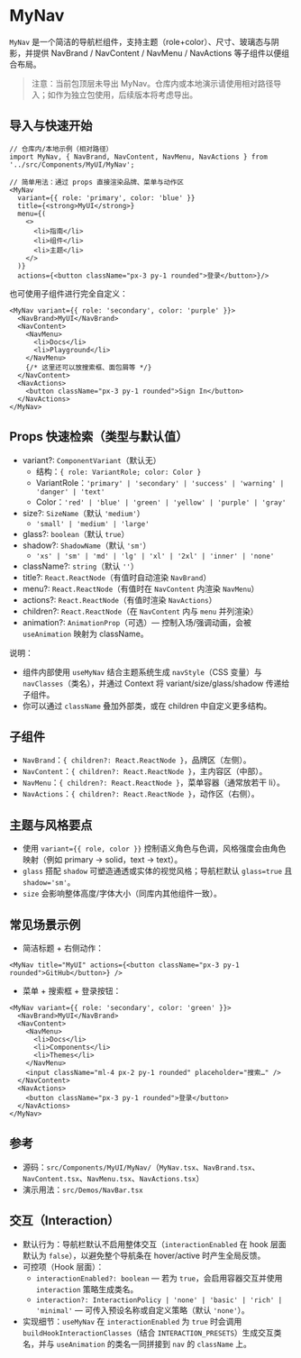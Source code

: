 # MyNav

`MyNav` 是一个简洁的导航栏组件，支持主题（role+color）、尺寸、玻璃态与阴影，并提供 NavBrand / NavContent / NavMenu / NavActions 等子组件以便组合布局。

> 注意：当前包顶层未导出 MyNav。仓库内或本地演示请使用相对路径导入；如作为独立包使用，后续版本将考虑导出。

## 导入与快速开始

```tsx
// 仓库内/本地示例（相对路径）
import MyNav, { NavBrand, NavContent, NavMenu, NavActions } from '../src/Components/MyUI/MyNav';

// 简单用法：通过 props 直接渲染品牌、菜单与动作区
<MyNav
  variant={{ role: 'primary', color: 'blue' }}
  title={<strong>MyUI</strong>}
  menu={(
    <>
      <li>指南</li>
      <li>组件</li>
      <li>主题</li>
    </>
  )}
  actions={<button className="px-3 py-1 rounded">登录</button>}/>
```

也可使用子组件进行完全自定义：

```tsx
<MyNav variant={{ role: 'secondary', color: 'purple' }}>
  <NavBrand>MyUI</NavBrand>
  <NavContent>
    <NavMenu>
      <li>Docs</li>
      <li>Playground</li>
    </NavMenu>
    {/* 这里还可以放搜索框、面包屑等 */}
  </NavContent>
  <NavActions>
    <button className="px-3 py-1 rounded">Sign In</button>
  </NavActions>
</MyNav>
```

## Props 快速检索（类型与默认值）

- variant?: `ComponentVariant`（默认无）
  - 结构：`{ role: VariantRole; color: Color }`
  - VariantRole：`'primary' | 'secondary' | 'success' | 'warning' | 'danger' | 'text'`
  - Color：`'red' | 'blue' | 'green' | 'yellow' | 'purple' | 'gray'`
- size?: `SizeName`（默认 `'medium'`）
  - `'small' | 'medium' | 'large'`
- glass?: `boolean`（默认 `true`）
- shadow?: `ShadowName`（默认 `'sm'`）
  - `'xs' | 'sm' | 'md' | 'lg' | 'xl' | '2xl' | 'inner' | 'none'`
- className?: `string`（默认 `''`）
- title?: `React.ReactNode`（有值时自动渲染 `NavBrand`）
- menu?: `React.ReactNode`（有值时在 `NavContent` 内渲染 `NavMenu`）
- actions?: `React.ReactNode`（有值时渲染 `NavActions`）
- children?: `React.ReactNode`（在 `NavContent` 内与 `menu` 并列渲染）
 - animation?: `AnimationProp`（可选）— 控制入场/强调动画，会被 `useAnimation` 映射为 className。

说明：
- 组件内部使用 `useMyNav` 结合主题系统生成 `navStyle`（CSS 变量）与 `navClasses`（类名），并通过 Context 将 variant/size/glass/shadow 传递给子组件。
- 你可以通过 `className` 叠加外部类，或在 children 中自定义更多结构。

## 子组件

- `NavBrand`：`{ children?: React.ReactNode }`，品牌区（左侧）。
- `NavContent`：`{ children?: React.ReactNode }`，主内容区（中部）。
- `NavMenu`：`{ children?: React.ReactNode }`，菜单容器（通常放若干 li）。
- `NavActions`：`{ children?: React.ReactNode }`，动作区（右侧）。

## 主题与风格要点

- 使用 `variant={{ role, color }}` 控制语义角色与色调，风格强度会由角色映射（例如 primary → solid，text → text）。
- `glass` 搭配 `shadow` 可塑造通透或实体的视觉风格；导航栏默认 `glass=true` 且 `shadow='sm'`。
- `size` 会影响整体高度/字体大小（同库内其他组件一致）。

## 常见场景示例

- 简洁标题 + 右侧动作：

```tsx
<MyNav title="MyUI" actions={<button className="px-3 py-1 rounded">GitHub</button>} />
```

- 菜单 + 搜索框 + 登录按钮：

```tsx
<MyNav variant={{ role: 'secondary', color: 'green' }}>
  <NavBrand>MyUI</NavBrand>
  <NavContent>
    <NavMenu>
      <li>Docs</li>
      <li>Components</li>
      <li>Themes</li>
    </NavMenu>
    <input className="ml-4 px-2 py-1 rounded" placeholder="搜索…" />
  </NavContent>
  <NavActions>
    <button className="px-3 py-1 rounded">登录</button>
  </NavActions>
</MyNav>
```

## 参考

- 源码：`src/Components/MyUI/MyNav/`（`MyNav.tsx`、`NavBrand.tsx`、`NavContent.tsx`、`NavMenu.tsx`、`NavActions.tsx`）
- 演示用法：`src/Demos/NavBar.tsx`

## 交互（Interaction）

- 默认行为：导航栏默认不启用整体交互（`interactionEnabled` 在 hook 层面默认为 `false`），以避免整个导航条在 hover/active 时产生全局反馈。
- 可控项（Hook 层面）：
  - `interactionEnabled?: boolean` — 若为 `true`，会启用容器交互并使用 `interaction` 策略生成类名。
  - `interaction?: InteractionPolicy | 'none' | 'basic' | 'rich' | 'minimal'` — 可传入预设名称或自定义策略（默认 `'none'`）。
- 实现细节：`useMyNav` 在 `interactionEnabled` 为 `true` 时会调用 `buildHookInteractionClasses`（结合 `INTERACTION_PRESETS`）生成交互类名，并与 `useAnimation` 的类名一同拼接到 `nav` 的 `className` 上。